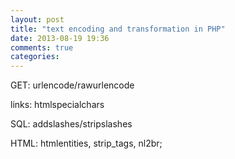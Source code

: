 ```yaml
---
layout: post
title: "text encoding and transformation in PHP"
date: 2013-08-19 19:36
comments: true
categories:
---
```

GET: urlencode/rawurlencode

links: htmlspecialchars

SQL: addslashes/stripslashes

HTML: htmlentities, strip_tags, nl2br;



